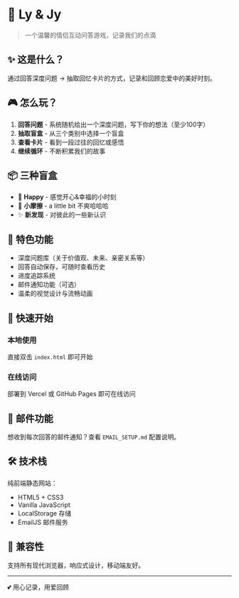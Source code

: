 # 💝 Ly & Jy

> 一个温馨的情侣互动问答游戏，记录我们的点滴

## ✨ 这是什么？

通过回答深度问题 → 抽取回忆卡片的方式，记录和回顾恋爱中的美好时刻。

## 🎮 怎么玩？

1. **回答问题** - 系统随机给出一个深度问题，写下你的想法（至少100字）
2. **抽取盲盒** - 从三个类别中选择一个盲盒
3. **查看卡片** - 看到一段过往的回忆或感悟
4. **继续循环** - 不断积累我们的故事

## 📦 三种盲盒

- 🎁 **Happy** - 感觉开心&幸福的小时刻
- 💙 **小摩擦** - a little bit 不爽哈哈哈
- ✨ **新发现** - 对彼此的一些新认识

## 🎯 特色功能

- 深度问题库（关于价值观、未来、亲密关系等）
- 回答自动保存，可随时查看历史
- 进度追踪系统
- 邮件通知功能（可选）
- 温柔的视觉设计与流畅动画

## 🚀 快速开始

### 本地使用
直接双击 `index.html` 即可开始

### 在线访问
部署到 Vercel 或 GitHub Pages 即可在线访问

## 💌 邮件功能

想收到每次回答的邮件通知？查看 `EMAIL_SETUP.md` 配置说明。

## 🛠 技术栈

纯前端静态网站：
- HTML5 + CSS3
- Vanilla JavaScript
- LocalStorage 存储
- EmailJS 邮件服务

## 📱 兼容性

支持所有现代浏览器，响应式设计，移动端友好。

---

💕 用心记录，用爱回顾
